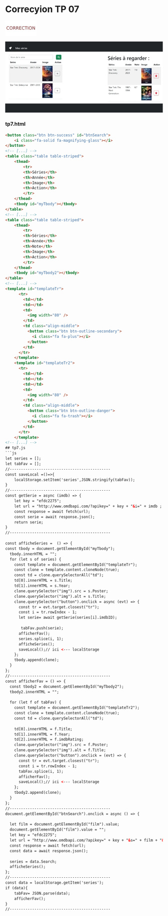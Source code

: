 # Correcyion TP 07
![alt text](../../c.webp)  
  
![alt text](../tp7.webp)  


### tp7.html
```html
<button class="btn btn-success" id="btnSearch">
    <i class="fa-solid fa-magnifying-glass"></i>
</button>
<!-- [...] -->
<table class="table table-striped">
    <thead>
        <tr>
        <th>Séries</th>
        <th>Année</th>
        <th>Image</th>
        <th>Action</th>
        </tr>
    </thead>
    <tbody id="myTbody"></tbody>
</table>
<!-- [...] -->
<table class="table table-striped">
    <thead>
        <tr>
        <th>Séries</th>
        <th>Année</th>
        <th>Note</th>
        <th>Image</th>
        <th>Action</th>
        </tr>
    </thead>
    <tbody id="myTbody2"></tbody>
</table>
<!-- [...] -->
<template id="templateTr">
      <tr>
        <td></td>
        <td></td>
        <td>
          <img width="80" />
        </td>
        <td class="align-middle">
          <button class="btn btn-outline-secondary">
            <i class="fa fa-plus"></i>
          </button>
        </td>
      </tr>
    </template>
    <template id="templateTr2">
      <tr>
        <td></td>
        <td></td>
        <td></td>
        <td>
          <img width="80" />
        </td>
        <td class="align-middle">
          <button class="btn btn-outline-danger">
            <i class="fa fa-trash"></i>
          </button>
        </td>
      </tr>
    </template>
<!-- [...] -->
## tp7.js
```js
let series = [];
let tabFav = [];
//---------------------------------------------
const saveLocal =()=>{
    localStorage.setItem('series',JSON.stringify(tabFav));
}
//---------------------------------------------
const getSerie = async (imdb) => {
    let key = "efdc2275";
    let url = "http://www.omdbapi.com/?apikey=" + key + "&i=" + imdb ;
    const response = await fetch(url);
    const serie = await response.json();
    return serie;
}
//---------------------------------------------

const afficheSeries =  () => {
const tbody = document.getElementById("myTbody");
  tbody.innerHTML = "";
  for (let s of series) {
    const template = document.getElementById("templateTr");
    const clone = template.content.cloneNode(true);
    const td = clone.querySelectorAll("td");
    td[0].innerHTML = s.Title;
    td[1].innerHTML = s.Year;
    clone.querySelector("img").src = s.Poster;
    clone.querySelector("img").alt = s.Title;
    clone.querySelector("button").onclick = async (evt) => {
      const tr = evt.target.closest("tr");
      const i = tr.rowIndex - 1;
      let serie= await getSerie(series[i].imdbID);
    
       tabFav.push(serie);
      afficherFav();
      series.splice(i, 1);
      afficheSeries();
      saveLocal();// ici <--- localStorage
    };
    tbody.append(clone);
  }
};
//---------------------------------------------
const afficherFav = () => {
  const tbody2 = document.getElementById("myTbody2");
  tbody2.innerHTML = "";

  for (let f of tabFav) {
    const template = document.getElementById("templateTr2");
    const clone = template.content.cloneNode(true);
    const td = clone.querySelectorAll("td");
    
    td[0].innerHTML = f.Title;
    td[1].innerHTML = f.Year;
    td[2].innerHTML = f.imdbRating;
    clone.querySelector("img").src = f.Poster;
    clone.querySelector("img").alt = f.Title;
    clone.querySelector("button").onclick = (evt) => {
      const tr = evt.target.closest("tr");
      const i = tr.rowIndex - 1;
      tabFav.splice(i, 1);
      afficherFav();
      saveLocal();// ici <--- localStorage
    };
    tbody2.append(clone);
  }
};
//---------------------------------------------
document.getElementById("btnSearch").onclick = async () => {
  
  let film = document.getElementById("film").value;
  document.getElementById("film").value = "";
  let key = "efdc2275";
  let url = "http://www.omdbapi.com/?apikey=" + key + "&s=" + film + "&type=series";
  const response = await fetch(url);
  const data = await response.json();

  series = data.Search;
  afficheSeries();
};
//---------------------------------------------
const data = localStorage.getItem('series');
if (data){
    tabFav= JSON.parse(data);
    afficherFav();
}
//---------------------------------------------
```